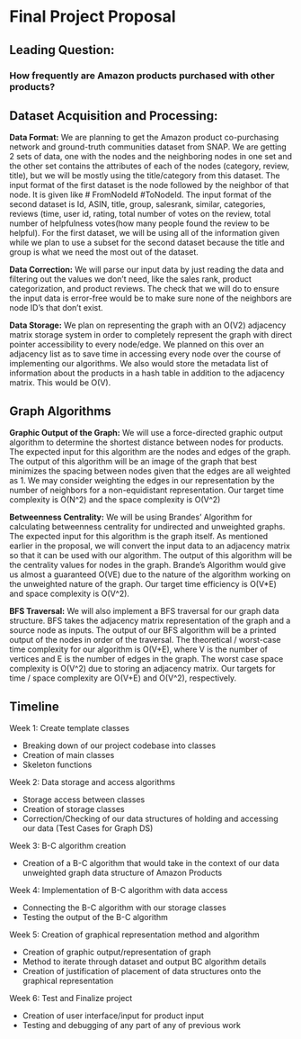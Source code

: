 # Final Project Proposal
## Leading Question:
### How frequently are Amazon products purchased with other products?

## Dataset Acquisition and Processing:

**Data Format:**
We are planning to get the Amazon product co-purchasing network and ground-truth communities dataset from SNAP. We are getting 2 sets of data, one with the nodes and the neighboring nodes in one set and the other set contains the attributes of each of the nodes (category, review, title), but we will be mostly using the title/category from this dataset. The input format of the first dataset is the node followed by the neighbor of that node. It is given like # FromNodeId	  #ToNodeId. The input format of the second dataset is Id, ASIN, title, group, salesrank, similar, categories, reviews (time, user id, rating, total number of votes on the review, total number of helpfulness votes(how many people found the review to be helpful). For the first dataset, we will be using all of the information given while we plan to use a subset for the second dataset because the title and group is what we need the most out of the dataset.

**Data Correction:**
We will parse our input data by just reading the data and filtering out the values we don’t need, like the sales rank, product categorization, and product reviews. The check that we will do to ensure the input data is error-free would be to make sure none of the neighbors are node ID’s that don’t exist. 

**Data Storage:**
We plan on representing the graph with an O(V2) adjacency matrix storage system in order to completely represent the graph with direct pointer accessibility to every node/edge. We planned on this over an adjacency list as to save time in accessing every node over the course of implementing our algorithms. We also would store the metadata list of information about the products in a hash table in addition to the adjacency matrix. This would be O(V).

## Graph Algorithms

**Graphic Output of the Graph:**
We will use a force-directed graphic output algorithm to determine the shortest distance between nodes for products. The expected input for this algorithm are the nodes and edges of the graph. The output of this algorithm will be an image of the graph that best minimizes the spacing between nodes given that the edges are all weighted as 1. We may consider weighting the edges in our representation by the number of neighbors for a non-equidistant representation. Our target time complexity is O(N^2) and the space complexity is O(V^2)
 
**Betweenness Centrality:**
We will be using Brandes’ Algorithm for calculating betweenness centrality for undirected and unweighted graphs. The expected input for this algorithm is the graph itself. As mentioned earlier in the proposal, we will convert the input data to an adjacency matrix so that it can be used with our algorithm. The output of this algorithm will be the centrality values for nodes in the graph. Brande’s Algorithm would give us almost a guaranteed O(VE) due to the nature of the algorithm working on the unweighted nature of the graph. Our target time efficiency is O(V*E) and space complexity is O(V^2).

**BFS Traversal:**
We will also implement a BFS traversal for our graph data structure. BFS takes the adjacency matrix representation of the graph and a source node as inputs. The output of our BFS algorithm will be a printed output of the nodes in order of the traversal. The theoretical / worst-case time complexity for our algorithm is O(V+E), where V is the number of vertices and E is the number of edges in the graph. The worst case space complexity is O(V^2) due to storing an adjacency matrix. Our targets for time / space complexity are O(V+E) and O(V^2), respectively.
 
## Timeline

Week 1: Create template classes
- Breaking down of our project codebase into classes 
- Creation of main classes
- Skeleton functions

Week 2: Data storage and access algorithms
- Storage access between classes
- Creation of storage classes
- Correction/Checking of our data structures of holding and accessing our data (Test Cases for Graph DS)

Week 3: B-C algorithm creation 
- Creation of a B-C algorithm that would take in the context of our data unweighted graph data structure of Amazon Products

Week 4: Implementation of B-C algorithm with data access
- Connecting the B-C algorithm with our storage classes
- Testing the output of the B-C algorithm

Week 5: Creation of graphical representation method and algorithm
- Creation of graphic output/representation of graph
- Method to iterate through dataset and output BC algorithm details
- Creation of justification of placement of data structures onto the graphical representation

Week 6: Test and Finalize project 
- Creation of user interface/input for product input
- Testing and debugging of any part of any of previous work
